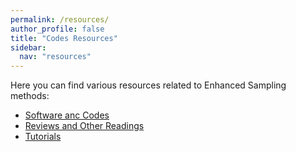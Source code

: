 ```yaml
---
permalink: /resources/
author_profile: false
title: "Codes Resources"
sidebar:
  nav: "resources"
---
```


Here you can find various resources related to Enhanced Sampling methods:
- [Software anc Codes]({{site.url}}/members/codes)   
- [Reviews and Other Readings]({{site.url}}/members/reviews)   
- [Tutorials]({{site.url}}/members/tutorials)   